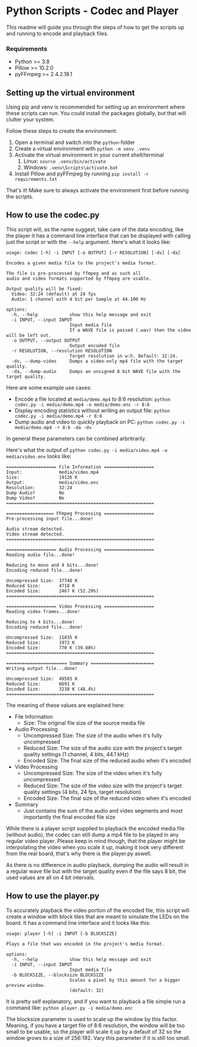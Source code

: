 # Python Scripts - Codec and Player

This readme will guide you through the steps of how to get the scripts up and running to encode and playback files.

### Requirements
- Python >= 3.8
- Pillow >= 10.2.0
- pyFFmpeg >= 2.4.2.18.1


## Setting up the virtual environment

Using pip and venv is recommended for setting up an environment where these scripts can run.
You could install the packages globally, but that will clutter your system.

Follow these steps to create the environment:

1. Open a terminal and switch into the `python`-folder
2. Create a virtual environment with `python -m venv .venv`
3. Activate the virtual environment in your current shell/terminal
   1. Linux: `source .venv/bin/activate`
   2. Windows: `.venv\Scripts\activate.bat`
4. Install Pillow and pyFFmpeg by running `pip install -r requirements.txt`

That's it! Make sure to always activate the environment first before running the scripts.

## How to use the codec.py

This script will, as the name suggest, take care of the data encoding, like the player it has a command line interface that can be displayed with calling just the script or with the `--help` argument. Here's what it looks like:

```
usage: codec [-h] -i INPUT [-o OUTPUT] [-r RESOLUTION] [-dv] [-da]

Encodes a given media file to the project's media format.

The file is pre-processed by ffmpeg and as such all
audio and video formats supported by ffmpeg are usable.

Output quality will be fixed:
  Video: 32:24 (default) at 24 fps
  Audio: 1 channel with 4 bit per Sample at 44.100 Hz

options:
  -h, --help            show this help message and exit
  -i INPUT, --input INPUT
                        Input media file
                        If a WAVE file is passed (.wav) then the video will be left out.
  -o OUTPUT, --output OUTPUT
                        Output encoded file
  -r RESOLUTION, --resolution RESOLUTION
                        Target resolution in w:h. Default: 32:24.
  -dv, --dump-video     Dumps a video-only mp4 file with the target quality.
  -da, --dump-audio     Dumps an unsigned 8 bit WAVE file with the target quality.
```

Here are some example use cases:
- Encode a file located at `media/demo.mp4` to 8:6 resolution: `python codec.py -i media/demo.mp4 -o media/demo.enc -r 8:6`
- Display encoding statistics without writing an output file: `python codec.py -i media/demo.mp4 -r 8:6`
- Dump audio and video to quickly playback on PC: `python codec.py -i media/demo.mp4 -r 8:6 -da -dv`

In general these parameters can be combined arbritrarily.

Here's what the output of `python codec.py -i media/video.mp4 -o media/video.env` looks like:
```
=================== File Information ===================
Input:              media/video.mp4
Size:               19126 K
Output:             media/video.enc
Resolution:         32:24
Dump Audio?         No
Dump Video?         No
========================================================

================== FFmpeg Processing ===================
Pre-processing input file...done!

Audio stream detected.
Video stream detected.
========================================================

=================== Audio Processing ===================
Reading audio file...done!

Reducing to mono and 4 bits...done!
Encoding reduced file...done!

Uncompressed Size:  37748 K
Reduced Size:       4718 K
Encoded Size:       2467 K (52.29%)
========================================================

=================== Video Processing ===================
Reading video frames...done!

Reducing to 4 bits...done!
Encoding reduced file...done!

Uncompressed Size:  11835 K
Reduced Size:       1972 K
Encoded Size:       770 K (39.08%)
========================================================

======================= Summary ========================
Writing output file...done!

Uncompressed Size:  49583 K
Reduced Size:       6691 K
Encoded Size:       3238 K (48.4%)
========================================================
```

The meaning of these values are explained here:
- File Information
  - Size: The original file size of the source media file
- Audio Processing
  - Uncompressed Size: The size of the audio when it's fully uncompressed
  - Reduced Size: The size of the audio size with the project's target quality settings (1 channel, 4 bits, 44.1 kHz)
  - Encoded Size: The final size of the reduced audio when it's encoded
- Video Processing
  - Uncompressed Size: The size of the video when it's fully uncompressed
  - Reduced Size: The size of the video size with the project's target quality settings (4 bits, 24 fps, target resolution)
  - Encoded Size: The final size of the reduced video when it's encoded
- Summary
  - Just contains the sum of the audio and video segments and most importantly the final encoded file size

While there is a player script supplied to playback the encoded media file (without audio), the codec can still dump a mp4 file to be played in any regular video player. Please keep in mind though, that the player might be interpolating the video when you scale it up, making it look very different from the real board, that's why there is the player.py aswell.

As there is no difference in audio playback, dumping the audio will result in a regular wave file but with the target quality even if the file says 8 bit, the used values are all on 4 bit intervals.

## How to use the player.py

To accurately playback the video portion of the encoded file, this script will create a window with block tiles that are meant to simulate the LEDs on the board. It has a command line interface and it looks like this:
```
usage: player [-h] -i INPUT [-b BLOCKSIZE]

Plays a file that was encoded in the project's media format.

options:
  -h, --help            show this help message and exit
  -i INPUT, --input INPUT
                        Input media file
  -b BLOCKSIZE, --blocksize BLOCKSIZE
                        Scales a pixel by this amount for a bigger preview window.
                        (default: 32)
```

It is pretty self explanatory, and if you want to playback a file simple run a command like: `python player.py -i media/demo.enc`

The blocksize parameter is used to scale up the window by this factor. Meaning, if you have a target file of 8:6 resolution, the window will be too small to be usable, so the player will scale it up by a default of 32 so the window grows to a size of 256:192. Vary this parameter if it is still too small.
